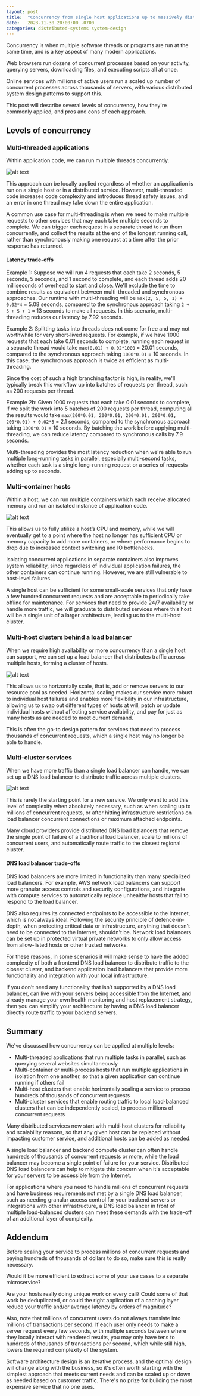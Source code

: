 ```yaml
---
layout: post
title:  "Concurrency from single host applications up to massively distributed services"
date:   2023-11-30 20:00:00 -0700
categories: distributed-systems system-design
---
```


Concurrency is when multiple software threads or programs are run at the same time, and is a key aspect of many modern applications.

Web browsers run dozens of concurrent processes based on your activity, querying servers, downloading files, and executing scripts all at once.

Online services with millions of active users run a scaled up number of concurrent processes across thousands of servers, with various distributed system design patterns to support this.

This post will describe several levels of concurrency, how they're commonly applied, and pros and cons of each approach.

## Levels of concurrency
### Multi-threaded applications
Within application code, we can run multiple threads concurrently.

![alt text](/images/20231130_DistributedComputeToHandleMillionTps-MultiThreadedApp.png "Diagram of a multi-threaded application")

This approach can be locally applied regardless of whether an application is run on a single host or in a distributed service.  However, multi-threaded code increases code complexity and introduces thread safety issues, and an error in one thread may take down the entire application.

A common use case for multi-threading is when we need to make multiple requests to other services that may each take multiple seconds to complete.  We can trigger each request in a separate thread to run them concurrently, and collect the results at the end of the longest running call, rather than synchronously making one request at a time after the prior response has returned.

#### Latency trade-offs

Example 1: Suppose we will run 4 requests that each take 2 seconds, 5 seconds, 5 seconds, and 1 second to complete, and each thread adds 20 milliseconds of overhead to start and close.  We'll exclude the time to combine results as equivalent between multi-threaded and synchronous approaches.  Our runtime with multi-threading will be `max(2, 5, 5, 1) + 0.02*4` = 5.08 seconds, compared to the synchronous approach taking `2 + 5 + 5 + 1` = 13 seconds to make all requests.  In this scenario, multi-threading reduces our latency by 7.92 seconds.

Example 2: Splitting tasks into threads does not come for free and may not worthwhile for very short-lived requests.  For example, if we have 1000 requests that each take 0.01 seconds to complete, running each request in a separate thread would take `max(0.01) + 0.02*1000` = 20.01 seconds, compared to the synchronous approach taking `1000*0.01` = 10 seconds.  In this case, the synchronous approach is twice as efficient as multi-threading.

Since the cost of such a high branching factor is high, in reality, we'll typically break this workflow up into batches of requests per thread, such as 200 requests per thread.

Example 2b: Given 1000 requests that each take 0.01 seconds to complete, if we split the work into 5 batches of 200 requests per thread, computing all the results would take `max(200*0.01, 200*0.01, 200*0.01, 200*0.01, 200*0.01) + 0.02*5` = 2.1 seconds, compared to the synchronous approach taking `1000*0.01` = 10 seconds.  By batching the work before applying multi-threading, we can reduce latency compared to synchronous calls by 7.9 seconds.

Multi-threading provides the most latency reduction when we're able to run multiple long-running tasks in parallel, especially multi-second tasks, whether each task is a single long-running request or a series of requests adding up to seconds.

### Multi-container hosts
Within a host, we can run multiple containers which each receive allocated memory and run an isolated instance of application code.

![alt text](/images/20231130_DistributedComputeToHandleMillionTps-MultiContainerHost.png "Diagram of a multi-container host")

This allows us to fully utilize a host’s CPU and memory, while we will eventually get to a point where the host no longer has sufficient CPU or memory capacity to add more containers, or where performance begins to drop due to increased context switching and IO bottlenecks.

Isolating concurrent applications in separate containers also improves system reliability, since regardless of individual application failures, the other containers can continue running.  However, we are still vulnerable to host-level failures.

A single host can be sufficient for some small-scale services that only have a few hundred concurrent requests and are acceptable to periodically take offline for maintenance.  For services that need to provide 24/7 availability or handle more traffic, we will graduate to distributed services where this host will be a single unit of a larger architecture, leading us to the multi-host cluster.

### Multi-host clusters behind a load balancer
When we require high availability or more concurrency than a single host can support, we can set up a load balancer that distributes traffic across multiple hosts, forming a cluster of hosts.

![alt text](/images/20231130_DistributedComputeToHandleMillionTps-MultiHostCluster.png "Diagram of a multi-host cluster")

This allows us to horizontally scale, that is, add or remove servers to our resource pool as needed.  Horizontal scaling makes our service more robust to individual host failures and enables more flexibility in our infrastructure, allowing us to swap out different types of hosts at will, patch or update individual hosts without affecting service availability, and pay for just as many hosts as are needed to meet current demand.

This is often the go-to design pattern for services that need to process thousands of concurrent requests, which a single host may no longer be able to handle.

### Multi-cluster services
When we have more traffic than a single load balancer can handle, we can set up a DNS load balancer to distribute traffic across multiple clusters.

![alt text](/images/20231130_DistributedComputeToHandleMillionTps-MultiClusterService.png "Diagram of a multi-cluster service")

This is rarely the starting point for a new service.  We only want to add this level of complexity when absolutely necessary, such as when scaling up to millions of concurrent requests, or after hitting infrastructure restrictions on load balancer concurrent connections or maximum attached endpoints.

Many cloud providers provide distributed DNS load balancers that remove the single point of failure of a traditional load balancer, scale to millions of concurrent users, and automatically route traffic to the closest regional cluster.

#### DNS load balancer trade-offs

DNS load balancers are more limited in functionality than many specialized load balancers.  For example, AWS network load balancers can support more granular access controls and security configurations, and integrate with compute services to automatically replace unhealthy hosts that fail to respond to the load balancer.

DNS also requires its connected endpoints to be accessible to the Internet, which is not always ideal.  Following the security principle of defence-in-depth, when protecting critical data or infrastructure, anything that doesn't need to be connected to the Internet, shouldn't be.  Network load balancers can be set up in protected virtual private networks to only allow access from allow-listed hosts or other trusted networks.

For these reasons, in some scenarios it will make sense to have the added complexity of both a frontend DNS load balancer to distribute traffic to the closest cluster, and backend application load balancers that provide more functionality and integration with your local infrastructure.

If you don’t need any functionality that isn’t supported by a DNS load balancer, can live with your servers being accessible from the Internet, and already manage your own health monitoring and host replacement strategy, then you can simplify your architecture by having a DNS load balancer directly route traffic to your backend servers.

## Summary
We've discussed how concurrency can be applied at multiple levels:
* Multi-threaded applications that run multiple tasks in parallel, such as querying several websites simultaneously
* Multi-container or multi-process hosts that run multiple applications in isolation from one another, so that a given application can continue running if others fail
* Multi-host clusters that enable horizontally scaling a service to process hundreds of thousands of concurrent requests
* Multi-cluster services that enable routing traffic to local load-balanced clusters that can be independently scaled, to process millions of concurrent requests

Many distributed services now start with multi-host clusters for reliability and scalability reasons, so that any given host can be replaced without impacting customer service, and additional hosts can be added as needed.

A single load balancer and backend compute cluster can often handle hundreds of thousands of concurrent requests or more, while the load balancer may become a single point of failure for your service.  Distributed DNS load balancers can help to mitigate this concern when it's acceptable for your servers to be accessible from the Internet.

For applications where you need to handle millions of concurrent requests and have business requirements not met by a single DNS load balancer, such as needing granular access control for your backend servers or integrations with other infrastructure, a DNS load balancer in front of multiple load-balanced clusters can meet these demands with the trade-off of an additional layer of complexity.

## Addendum

Before scaling your service to process millions of concurrent requests and paying hundreds of thousands of dollars to do so, make sure this is really necessary.

Would it be more efficient to extract some of your use cases to a separate microservice?

Are your hosts really doing unique work on every call?  Could some of that work be deduplicated, or could the right application of a caching layer reduce your traffic and/or average latency by orders of magnitude?

Also, note that millions of concurrent users do not always translate into millions of transactions per second.  If each user only needs to make a server request every few seconds, with multiple seconds between where they locally interact with rendered results, you may only have tens to hundreds of thousands of transactions per second, which while still high, lowers the required complexity of the system.

Software architecture design is an iterative process, and the optimal design will change along with the business, so it's often worth starting with the simplest approach that meets current needs and can be scaled up or down as needed based on customer traffic.  There's no prize for building the most expensive service that no one uses.
